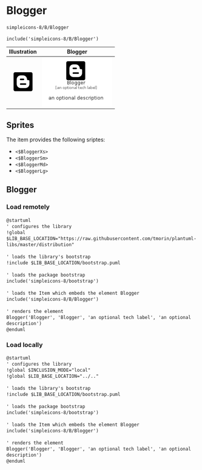 # Blogger


```text
simpleicons-8/B/Blogger
```

```text
include('simpleicons-8/B/Blogger')
```



| Illustration | Blogger |
| :---: | :---: |
| ![illustration for Illustration](../../simpleicons-8/B/Blogger.png) | ![illustration for Blogger](../../simpleicons-8/B/Blogger.Local.png) |



## Sprites
The item provides the following sriptes:

- `<$BloggerXs>`
- `<$BloggerSm>`
- `<$BloggerMd>`
- `<$BloggerLg>`





## Blogger

### Load remotely
```plantuml
@startuml
' configures the library
!global $LIB_BASE_LOCATION="https://raw.githubusercontent.com/tmorin/plantuml-libs/master/distribution"

' loads the library's bootstrap
!include $LIB_BASE_LOCATION/bootstrap.puml

' loads the package bootstrap
include('simpleicons-8/bootstrap')

' loads the Item which embeds the element Blogger
include('simpleicons-8/B/Blogger')

' renders the element
Blogger('Blogger', 'Blogger', 'an optional tech label', 'an optional description')
@enduml
```

### Load locally
```plantuml
@startuml
' configures the library
!global $INCLUSION_MODE="local"
!global $LIB_BASE_LOCATION="../.."

' loads the library's bootstrap
!include $LIB_BASE_LOCATION/bootstrap.puml

' loads the package bootstrap
include('simpleicons-8/bootstrap')

' loads the Item which embeds the element Blogger
include('simpleicons-8/B/Blogger')

' renders the element
Blogger('Blogger', 'Blogger', 'an optional tech label', 'an optional description')
@enduml
```

